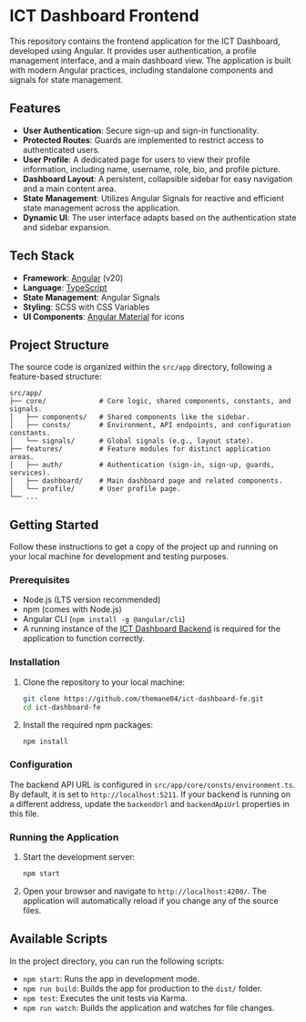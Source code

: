 # ICT Dashboard Frontend

This repository contains the frontend application for the ICT Dashboard, developed using Angular. It provides user authentication, a profile management interface, and a main dashboard view. The application is built with modern Angular practices, including standalone components and signals for state management.

## Features

*   **User Authentication**: Secure sign-up and sign-in functionality.
*   **Protected Routes**: Guards are implemented to restrict access to authenticated users.
*   **User Profile**: A dedicated page for users to view their profile information, including name, username, role, bio, and profile picture.
*   **Dashboard Layout**: A persistent, collapsible sidebar for easy navigation and a main content area.
*   **State Management**: Utilizes Angular Signals for reactive and efficient state management across the application.
*   **Dynamic UI**: The user interface adapts based on the authentication state and sidebar expansion.

## Tech Stack

*   **Framework**: [Angular](https://angular.dev/) (v20)
*   **Language**: [TypeScript](https://www.typescriptlang.org/)
*   **State Management**: Angular Signals
*   **Styling**: SCSS with CSS Variables
*   **UI Components**: [Angular Material](https://material.angular.io/) for icons

## Project Structure

The source code is organized within the `src/app` directory, following a feature-based structure:

```
src/app/
├── core/             # Core logic, shared components, constants, and signals.
│   ├── components/   # Shared components like the sidebar.
│   ├── consts/       # Environment, API endpoints, and configuration constants.
│   └── signals/      # Global signals (e.g., layout state).
├── features/         # Feature modules for distinct application areas.
│   ├── auth/         # Authentication (sign-in, sign-up, guards, services).
│   ├── dashboard/    # Main dashboard page and related components.
│   └── profile/      # User profile page.
└── ...
```

## Getting Started

Follow these instructions to get a copy of the project up and running on your local machine for development and testing purposes.

### Prerequisites

*   Node.js (LTS version recommended)
*   npm (comes with Node.js)
*   Angular CLI (`npm install -g @angular/cli`)
*   A running instance of the [ICT Dashboard Backend](https://github.com/themane04/ict-dashboard-be) is required for the application to function correctly.

### Installation

1.  Clone the repository to your local machine:
    ```sh
    git clone https://github.com/themane04/ict-dashboard-fe.git
    cd ict-dashboard-fe
    ```

2.  Install the required npm packages:
    ```sh
    npm install
    ```

### Configuration

The backend API URL is configured in `src/app/core/consts/environment.ts`. By default, it is set to `http://localhost:5211`. If your backend is running on a different address, update the `backendUrl` and `backendApiUrl` properties in this file.

### Running the Application

1.  Start the development server:
    ```sh
    npm start
    ```
2.  Open your browser and navigate to `http://localhost:4200/`. The application will automatically reload if you change any of the source files.

## Available Scripts

In the project directory, you can run the following scripts:

*   `npm start`: Runs the app in development mode.
*   `npm run build`: Builds the app for production to the `dist/` folder.
*   `npm test`: Executes the unit tests via Karma.
*   `npm run watch`: Builds the application and watches for file changes.
